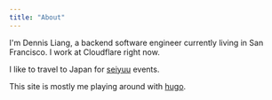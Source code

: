 ```yaml
---
title: "About"
---
```


I'm Dennis Liang, a backend software engineer currently living in San Francisco. I work at Cloudflare right now.

I like to travel to Japan for <a href="https://en.wikipedia.org/wiki/Seiyuu">seiyuu</a> events.

This site is mostly me playing around with  <a href="https://gohugo.io/">hugo</a>.
